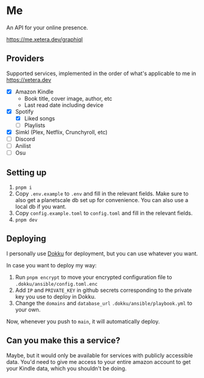 # Me

An API for your online presence.

https://me.xetera.dev/graphiql

## Providers

Supported services, implemented in the order of what's applicable to me in https://xetera.dev

- [x] Amazon Kindle
  - Book title, cover image, author, etc
  - Last read date including device
- [x] Spotify
  - [x] Liked songs
  - [ ] Playlists
- [x] Simkl (Plex, Netflix, Crunchyroll, etc)
- [ ] Discord
- [ ] Anilist
- [ ] Osu

## Setting up

1. `pnpm i`
2. Copy `.env.example` to `.env` and fill in the relevant fields. Make sure to also get a planetscale db set up for convenience. You can also use a local db if you want.
3. Copy `config.example.toml` to `config.toml` and fill in the relevant fields.
4. `pnpm dev`

## Deploying

I personally use [Dokku](https://dokku.com/docs/getting-started/installation/) for deployment, but you can use whatever you want.

In case you want to deploy my way:

1. Run `pnpm encrypt` to move your encrypted configuration file to `.dokku/ansible/config.toml.enc`
2. Add `IP` and `PRIVATE_KEY` in github secrets corresponding to the private key you use to deploy in Dokku.
3. Change the `domains` and `database_url` `.dokku/ansible/playbook.yml` to your own.

Now, whenever you push to `main`, it will automatically deploy.

## Can you make this a service?

Maybe, but it would only be available for services with publicly accessible data. You'd need to give me access to your entire amazon account to get your Kindle data, which you shouldn't be doing.
